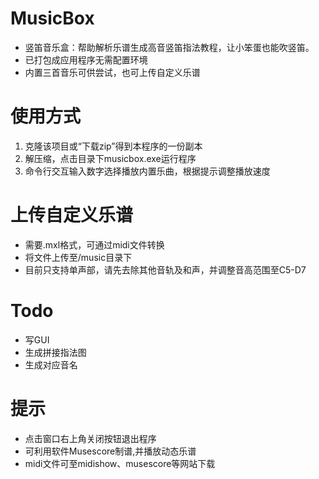 # MusicBox
- 竖笛音乐盒：帮助解析乐谱生成高音竖笛指法教程，让小笨蛋也能吹竖笛。
- 已打包成应用程序无需配置环境
- 内置三首音乐可供尝试，也可上传自定义乐谱

# 使用方式
1. 克隆该项目或“下载zip”得到本程序的一份副本
2. 解压缩，点击目录下musicbox.exe运行程序
3. 命令行交互输入数字选择播放内置乐曲，根据提示调整播放速度

# 上传自定义乐谱
- 需要.mxl格式，可通过midi文件转换
- 将文件上传至/music目录下
- 目前只支持单声部，请先去除其他音轨及和声，并调整音高范围至C5-D7

# Todo
- 写GUI
- 生成拼接指法图
- 生成对应音名

# 提示
- 点击窗口右上角关闭按钮退出程序
- 可利用软件Musescore制谱,并播放动态乐谱
- midi文件可至midishow、musescore等网站下载
